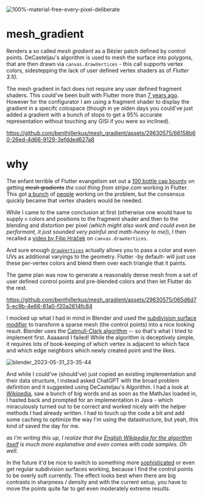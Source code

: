 ![100%-material-free-_every-pixel-deliberate_](https://github.com/benthillerkus/mesh_gradient/assets/29630575/f66a7337-695b-493a-ba14-7af622fd72d9)


# mesh_gradient

Renders a so called *mesh gradient* as a Bézier patch defined by control points.
DeCasteljau's algorithm is used to mesh the surface into polygons, that are then drawn via `canvas.drawVertices` - this call supports vertex colors, sidestepping the lack of user defined vertex shaders as of *Flutter 3.10*.

The mesh gradient in fact does not require any user defined fragment shaders. This could've been built with Flutter more than [7 years ago](https://github.com/flutter/engine/blame/main/lib/ui/painting.dart#L4644). However for the configurator I am using a fragment shader to display the gradient in a specifc colospace (though in ye olden days you could've just added a gradient with a bunch of stops to get a 95% accurate representation without touching any GlSl if you were so inclined).

https://github.com/benthillerkus/mesh_gradient/assets/29630575/66158b60-26ed-4d66-9129-3efdded627a8

# why

The enfant terrible of Flutter evangelism set out a [100 bottle cap bounty](https://twitter.com/luke_pighetti/status/1662206784923402240) on getting ~~mesh gradients~~ *the cool thing from stripe.com* working in Flutter.
This got [a bunch](https://twitter.com/mideb_/status/1662424309065760768) of [people](https://twitter.com/caseycrogers/status/1662486769470947328) working on the problem, but the consensus quickly became that vertex shaders would be needed.

While I came to the same conclusion at first (otherwise one would have to supply `n` colors and positions to the fragment shader and then to the blending and distortion per pixel *(which might also work and could even be performant, it just sounded very painful and math-heavy to me)*), I then recalled a [video by Filip Hráček](https://youtu.be/pD38Yyz7N2E) on `canvas.drawVertices`.

And sure enough [`drawVertices`](https://api.flutter.dev/flutter/dart-ui/Canvas/drawVertices.html) actually allows you to pass a color and even UVs as additional varyings to the geometry. Flutter -by default- will just use these per-vertex colors and blend them over each triangle that it paints.

The game plan was now to generate a reasonably dense mesh from a set of user defined control points and pre-blended colors and then let Flutter do the rest.

https://github.com/benthillerkus/mesh_gradient/assets/29630575/065d6d75-ec9b-4e66-81a0-f20a2614fc84

I mocked up what I had in mind in Blender and used the [subdivision surface modifier](https://docs.blender.org/manual/en/dev/modeling/modifiers/generate/subdivision_surface.html#subdivision-surface-modifier) to transform a sparse mesh (the control points) into a nice looking result. Blender uses the [Catmull-Clark algorithm](https://en.wikipedia.org/wiki/Catmull%E2%80%93Clark_subdivision_surface) -- so that's what I tried to implement first. Aaaaand I failed! While the algorithm is deceptively simple, it requires lots of book-keeping of which vertex is adjacent to which face and which edge neighbors which newly created point and the likes.

![blender_2023-05-31_23-35-44](https://github.com/benthillerkus/mesh_gradient/assets/29630575/bcd581ca-2d5b-40c0-a532-7f2312685443)

And while I could've (should've) just copied an existing implementation and their data structure, I instead asked ChatGPT with the broad problem definition and it suggested using DeCasteljau's Algorithm. I had a look at [Wikipedia](https://de.wikipedia.org/wiki/Bezierfl%C3%A4che), saw a bunch of big words and as soon as the MathJax loaded in, I hasted back and prompted for an implementation in Java - which miraculously turned out to be correct and worked nicely with the helper methods I had already written.
I had to touch up the code a bit and add some caching to optimize the way I'm using the datastructure, but yeah, this kind of saved the day for me.

*as I'm writing this up, I realize that the [English Wikipedia for the algorithm itself](https://en.wikipedia.org/wiki/De_Casteljau%27s_algorithm) is much more explanative and even comes with code samples. Oh well.*

In the future it'd be nice to switch to something more [sophisticated](https://twinside.github.io/coon_rendering.html#what-is-a-gradient-mesh) or even get regular subdivision surfaces working, because I find the control points to be overly soft currently. The effect looks best when there are big contrasts in sharpness / density and with the current setup, you have to move the points quite far to get even moderately extreme results.
